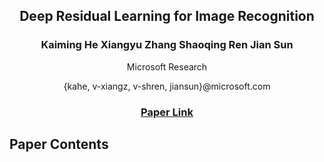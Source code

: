 <div align = "center">

<h2> Deep Residual Learning for Image Recognition </h2>

<h3> Kaiming He     Xiangyu Zhang    Shaoqing Ren    Jian Sun </h3>

  <p> Microsoft Research </p>

  <p> {kahe, v-xiangz, v-shren, jiansun}@microsoft.com </p>
  
### [Paper Link](https://openaccess.thecvf.com/content_cvpr_2016/html/He_Deep_Residual_Learning_CVPR_2016_paper.html)

</div>





## Paper Contents

